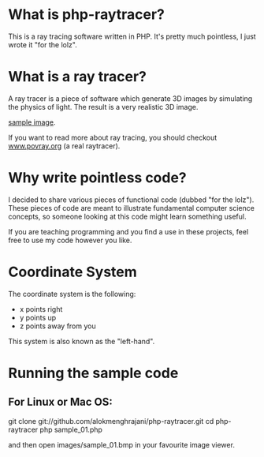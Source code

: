 What is php-raytracer?
======================

This is a ray tracing software written in PHP. It's pretty much pointless, I just wrote it "for the lolz".

What is a ray tracer?
=====================

A ray tracer is a piece of software which generate 3D images by simulating the physics of light. The result
is a very realistic 3D image.

[sample image](https://github.com/alokmenghrajani/php-raytracer/blob/master/images/sample_04.png).

If you want to read more about ray tracing, you should checkout www.povray.org (a real raytracer).

Why write pointless code?
=========================

I decided to share various pieces of functional code (dubbed "for the lolz"). These pieces of code are
meant to illustrate fundamental computer science concepts, so someone looking at this code might learn
something useful.

If you are teaching programming and you find a use in these projects, feel free to use my code however
you like.

Coordinate System
=================

The coordinate system is the following:
* x points right
* y points up
* z points away from you

This system is also known as the "left-hand".

Running the sample code
=======================

For Linux or Mac OS:
--------------------
git clone git://github.com/alokmenghrajani/php-raytracer.git
cd php-raytracer
php sample_01.php

and then open images/sample_01.bmp in your favourite image viewer.

